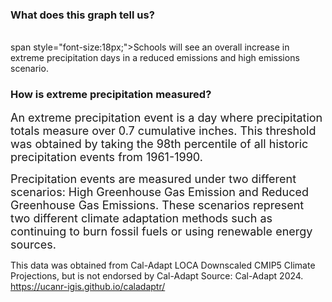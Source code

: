 ### What does this graph tell us?
<br>
span style="font-size:18px;">Schools will see an overall increase in extreme precipitation days in a reduced emissions and high emissions scenario.</span>

### How is extreme precipitation measured?
<span style="font-size:18px;">An extreme precipitation event is a day where precipitation totals measure over 0.7 cumulative inches. This threshold was obtained by taking the 98th percentile of all historic precipitation events from 1961-1990.</span>

<span style="font-size:18px;">Precipitation events are measured under two different scenarios: High Greenhouse Gas Emission and Reduced Greenhouse Gas Emissions. These scenarios represent two different climate adaptation methods such as continuing to burn fossil fuels or using renewable energy sources.

This data was obtained from Cal-Adapt LOCA Downscaled CMIP5 Climate Projections, but is not endorsed by Cal-Adapt</span>
Source: Cal-Adapt 2024. https://ucanr-igis.github.io/caladaptr/


